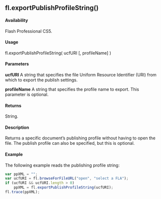## fl.exportPublishProfileString()

#### Availability

Flash Professional CS5.

#### Usage

fl.exportPublishProfileString( ucfURI [, profileName] )

#### Parameters

**ucfURI** A string that specifies the file Uniform Resource Identifier (URI) from which to export the publish settings.

**profileName** A string that specifies the profile name to export. This parameter is optional.

#### Returns

String.

#### Description

Returns a specific document’s publishing profile without having to open the file. The publish profile can also be specified, but this is optional.

#### Example

The following example reads the publishing profile string:

```javascript
var ppXML = "";
var ucfURI = fl.browseForFileURL("open", "select a FLA");
if (ucfURI && ucfURI.length > 0)
    ppXML = fl.exportPublishProfileString(ucfURI);
fl.trace(ppXML);
```
